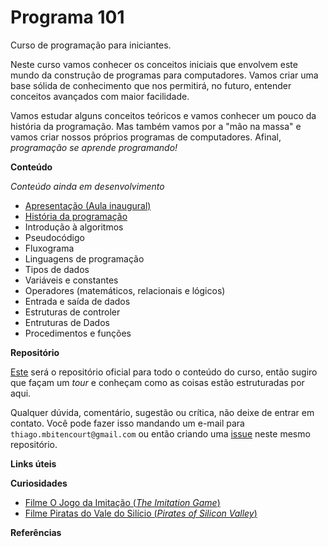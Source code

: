 # Programa 101

Curso de programação para iniciantes.

Neste curso vamos conhecer os conceitos iniciais que envolvem este mundo da construção de programas para computadores. Vamos criar uma base sólida de conhecimento que nos permitirá, no futuro, entender conceitos avançados com maior facilidade.

Vamos estudar alguns conceitos teóricos e vamos conhecer um pouco da história da programação. Mas também vamos por a "mão na massa" e vamos criar nossos próprios programas de computadores. Afinal, _programação se aprende programando!_


**Conteúdo**

_Conteúdo ainda em desenvolvimento_

- [Apresentação (Aula inaugural)](aulas/aula01/README.md)
- [História da programação](aulas/aula02/README.md)
- Introdução à algoritmos
- Pseudocódigo
- Fluxograma
- Linguagens de programação
- Tipos de dados
- Variáveis e constantes
- Operadores (matemáticos, relacionais e lógicos)
- Entrada e saída de dados
- Estruturas de controler
- Entruturas de Dados
- Procedimentos e funções


**Repositório**

[Este](https://github.com/thiagobitencourt/programa101) será o repositório oficial para todo o conteúdo do curso, então sugiro que façam um _tour_ e conheçam como as coisas estão estruturadas por aqui.

Qualquer dúvida, comentário, sugestão ou crítica, não deixe de entrar em contato. Você pode fazer isso mandando um e-mail para `thiago.mbitencourt@gmail.com` ou então criando uma [issue](https://github.com/thiagobitencourt/programa101/issues) neste mesmo repositório.


**Links úteis**


**Curiosidades**

- [Filme O Jogo da Imitação (_The Imitation Game_)](https://pt.wikipedia.org/wiki/O_Jogo_da_Imita%C3%A7%C3%A3o)
- [Filme Piratas do Vale do Silício (_Pirates of Silicon Valley_)](https://pt.wikipedia.org/wiki/Pirates_of_Silicon_Valley)

**Referências**
